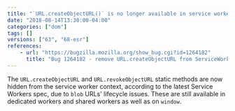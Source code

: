 ```yaml
---
title: "`URL.createObjectURL()` is no longer available in service workers"
date: "2018-08-14T13:30:00-04:00"
categories: ["dom"]
tags: []
versions: ["63", "68-esr"]
references:
    - url: "https://bugzilla.mozilla.org/show_bug.cgi?id=1264182"
      title: "Bug 1264182 - remove URL.createObjectURL from ServiceWorker"
---
```

The `URL.createObjectURL` and `URL.revokeObjectURL` static methods are now hidden from the service worker context, according to the latest Service Workers spec, due to `blob` URLs' lifecycle issues. These are still available in dedicated workers and shared workers as well as on `window`.
